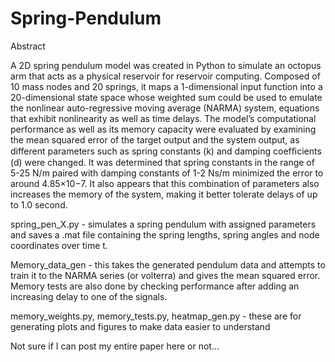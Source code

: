 # Spring-Pendulum

Abstract

A 2D spring pendulum model was created in Python to simulate an octopus arm that acts as a physical reservoir for reservoir computing. Composed of 10 mass nodes and 20 springs, it maps a 1-dimensional input function into a 20-dimensional state space whose weighted sum could be used to emulate the nonlinear auto-regressive moving average (NARMA) system, equations that exhibit nonlinearity as well as time delays. The model’s computational performance as well as its memory capacity were evaluated by examining the mean squared error of the target output and the system output, as different parameters such as spring constants (k) and damping coefﬁcients (d) were changed. It was determined that spring constants in the range of 5-25 N/m paired with damping constants of 1-2 Ns/m minimized the error to around 4.85×10−7. It also appears that this combination of parameters also increases the memory of the system, making it better tolerate delays of up to 1.0 second.

spring_pen_X.py - simulates a spring pendulum with assigned parameters and saves a .mat file containing the spring lengths, spring angles and node coordinates over time t.

Memory_data_gen - this takes the generated pendulum data and attempts to train it to the NARMA series (or volterra) and gives the mean squared error. Memory tests are also done by checking performance after adding an increasing delay to one of the signals.

memory_weights.py, memory_tests.py, heatmap_gen.py - these are for generating plots and figures to make data easier to understand

Not sure if I can post my entire paper here or not...
